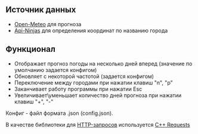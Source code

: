 ## Источник данных

- [Open-Meteo](https://open-meteo.com/en/docs#latitude=59.94&longitude=30.31&hourly=temperature_2m&forecast_days=16) для прогноза
- [Api-Ninjas](https://api-ninjas.com/api/city) для определения координат по названию города

## Функционал

 - Отображает прогноз погоды на несколько дней вперед (значение по умолчанию задается конфигом)
 - Обновляет с некоторой частотой (задается конфигом)
 - Переключение между городами при нажатии клавиш "n", "p"
 - Заканчивает работу программы при нажатии Esc
 - Увеличивает\уменьшает количество дней прогноза при нажатии клавиш "+", "-"

Конфиг - файл формата .json (config.json).

В качестве библиотеки для [HTTP-запросов](https://en.wikipedia.org/wiki/HTTP) используется [C++ Requests](https://github.com/libcpr/cpr)
